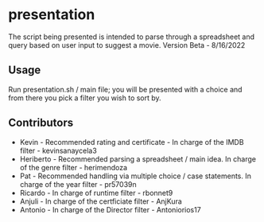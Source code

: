 # presentation

The script being presented is intended to parse through a spreadsheet and query based on user input to suggest a movie.
Version Beta - 8/16/2022


## Usage

Run presentation.sh / main file; you will be presented with a choice and from there you pick a filter you wish to sort by.

## Contributors
* Kevin - Recommended rating and certificate - In charge of the IMDB filter - kevinsanaycela3
* Heriberto - Recommended parsing a spreadsheet / main idea. In charge of the genre filter - herimendoza
* Pat - Recommended handling via multiple choice / case statements. In charge of the year filter - pr57039n
* Ricardo - In charge of runtime filter - rbonnet9
* Anjuli -  In charge of the certficiate filter - AnjKura
* Antonio - In charge of the Director filter - Antoniorios17 
